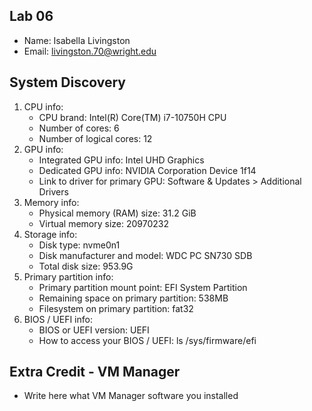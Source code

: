 ## Lab 06

- Name: Isabella Livingston
- Email: livingston.70@wright.edu

## System Discovery

1. CPU info: 
    - CPU brand: Intel(R) Core(TM) i7-10750H CPU
    - Number of cores: 6
    - Number of logical cores: 12
2. GPU info:
    - Integrated GPU info: Intel UHD Graphics
    - Dedicated GPU info: NVIDIA Corporation Device 1f14
    - Link to driver for primary GPU: Software & Updates > Additional Drivers
3. Memory info:
    - Physical memory (RAM) size: 31.2 GiB
    - Virtual memory size: 20970232
4. Storage info: 
    - Disk type: nvme0n1
    - Disk manufacturer and model: WDC PC SN730 SDB
    - Total disk size: 953.9G
5. Primary partition info:
    - Primary partition mount point: EFI System Partition
    - Remaining space on primary partition: 538MB
    - Filesystem on primary partition: fat32
6. BIOS / UEFI info: 
    - BIOS or UEFI version: UEFI
    - How to access your BIOS / UEFI: ls /sys/firmware/efi 

## Extra Credit - VM Manager

- Write here what VM Manager software you installed
